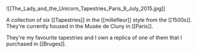 ![[The_Lady_and_the_Unicorn_Tapestries_Paris_9_July_2015.jpg]]

A collection of six [[Tapestries]] in the [[millefleur]] style from the [[1500s]]. They're currently housed in the Musée de Cluny in [[Paris]].

They're my favourite tapestries and I own a replica of one of them that I purchased in [[Bruges]].